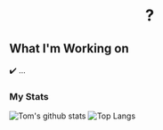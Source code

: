 <h1 align="center">?</h1>

## What I'm Working on
✔️ ...

### My Stats

![Tom's github stats](https://github-readme-stats.vercel.app/api?username=tmprnjc&show_icons=true&theme=highcontrast&include_all_commits=true&hide=issues&count_private=true)
![Top Langs](https://github-readme-stats.vercel.app/api/top-langs/?username=tmprnjc&layout=compact&theme=highcontrast&langs_count=6)
